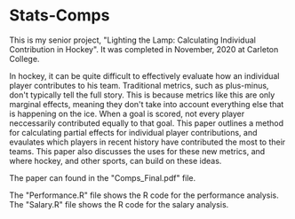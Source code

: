 # Stats-Comps

This is my senior project, "Lighting the Lamp: Calculating Individual Contribution in Hockey". It was completed in November, 2020 at Carleton College. 

In hockey, it can be quite difficult to effectively evaluate how an individual player contributes to his team. Traditional metrics, such as plus-minus, don't typically tell the full story. This is because metrics like this are only marginal effects, meaning they don't take into account everything else that is happening on the ice. When a goal is scored, not every player neccessarily contributed equally to that goal. This paper outlines a method for calculating partial effects for individual player contributions, and evaulates which players in recent history have contributed the most to their teams. This paper also discusses the uses for these new metrics, and where hockey, and other sports, can build on these ideas. 

The paper can found in the "Comps_Final.pdf" file. 

The "Performance.R" file shows the R code for the performance analysis. The "Salary.R" file shows the R code for the salary analysis. 
